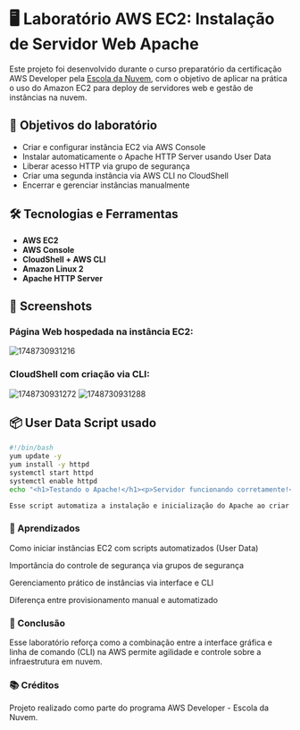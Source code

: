 # 🖥️ Laboratório AWS EC2: Instalação de Servidor Web Apache

Este projeto foi desenvolvido durante o curso preparatório da certificação AWS Developer pela [Escola da Nuvem](https://escoladanuvem.org/), com o objetivo de aplicar na prática o uso do Amazon EC2 para deploy de servidores web e gestão de instâncias na nuvem.

## 🚀 Objetivos do laboratório

- Criar e configurar instância EC2 via AWS Console
- Instalar automaticamente o Apache HTTP Server usando User Data
- Liberar acesso HTTP via grupo de segurança
- Criar uma segunda instância via AWS CLI no CloudShell
- Encerrar e gerenciar instâncias manualmente

## 🛠️ Tecnologias e Ferramentas

- **AWS EC2**
- **AWS Console**
- **CloudShell + AWS CLI**
- **Amazon Linux 2**
- **Apache HTTP Server**

## 📸 Screenshots

### Página Web hospedada na instância EC2:
![1748730931216](https://github.com/user-attachments/assets/0ab01931-1543-4b32-a500-10f16a31fc11)

### CloudShell com criação via CLI:
![1748730931272](https://github.com/user-attachments/assets/d3e7b00e-5e21-4852-b32d-eb10bf6cca06)
![1748730931288](https://github.com/user-attachments/assets/b58ecff0-fd9a-4b60-83c4-80c6226afb33)



## 📦 User Data Script usado

```bash
#!/bin/bash
yum update -y
yum install -y httpd
systemctl start httpd
systemctl enable httpd
echo "<h1>Testando o Apache!</h1><p>Servidor funcionando corretamente!</p>" > /var/www/html/index.html

Esse script automatiza a instalação e inicialização do Apache ao criar a instância.
```

### 🧠 Aprendizados
Como iniciar instâncias EC2 com scripts automatizados (User Data)

Importância do controle de segurança via grupos de segurança

Gerenciamento prático de instâncias via interface e CLI

Diferença entre provisionamento manual e automatizado

### 📌 Conclusão
Esse laboratório reforça como a combinação entre a interface gráfica e linha de comando (CLI) na AWS permite agilidade e controle sobre a infraestrutura em nuvem.

### 📚 Créditos
Projeto realizado como parte do programa AWS Developer - Escola da Nuvem.
